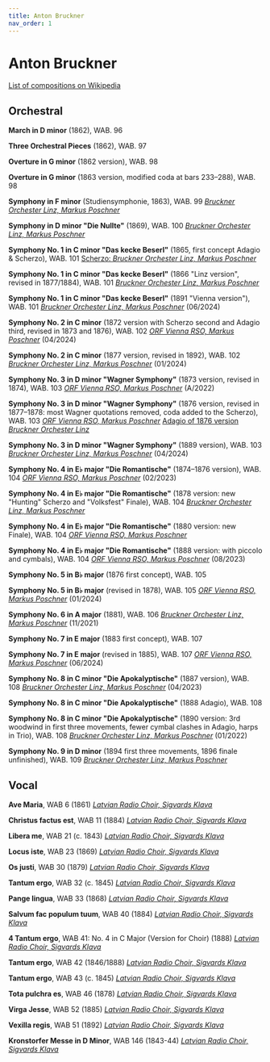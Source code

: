 ```yaml
---
title: Anton Bruckner
nav_order: 1
---
```


# Anton Bruckner

[List of compositions on Wikipedia](https://en.wikipedia.org/wiki/List_of_compositions_by_Anton_Bruckner)

## Orchestral

**March in D minor** (1862), WAB. 96

**Three Orchestral Pieces** (1862), WAB. 97

**Overture in G minor** (1862 version), WAB. 98

**Overture in G minor** (1863 version, modified coda at bars 233–288), WAB. 98

**Symphony in F minor** (Studiensymphonie, 1863), WAB. 99 [*Bruckner Orchester Linz, Markus Poschner*](https://tidal.com/browse/track/384348582?u)

**Symphony in D minor "Die Nullte"** (1869), WAB. 100 [*Bruckner Orchester Linz, Markus Poschner*](https://tidal.com/browse/track/384348586?u) 

**Symphony No. 1 in C minor "Das kecke Beserl"** (1865, first concept Adagio & Scherzo), WAB. 101 [Scherzo: *Bruckner Orchester Linz, Markus Poschner*](https://tidal.com/browse/track/384348598?u)

**Symphony No. 1 in C minor "Das kecke Beserl"** (1866 "Linz version", revised in 1877/1884), WAB. 101 [*Bruckner Orchester Linz, Markus Poschner*](https://tidal.com/browse/track/384348590?u)

**Symphony No. 1 in C minor "Das kecke Beserl"** (1891 "Vienna version"), WAB. 101 [*Bruckner Orchester Linz, Markus Poschner*](https://tidal.com/browse/track/384348594?u) (06/2024)

**Symphony No. 2 in C minor** (1872 version with Scherzo second and Adagio third, revised in 1873 and 1876), WAB. 102 [*ORF Vienna RSO, Markus Poschner*](https://tidal.com/browse/track/384348599?u) (04/2024)

**Symphony No. 2 in C minor** (1877 version, revised in 1892), WAB. 102 [*Bruckner Orchester Linz, Markus Poschner*](https://tidal.com/browse/track/384348603?u) (01/2024)

**Symphony No. 3 in D minor "Wagner Symphony"** (1873 version, revised in 1874), WAB. 103 [*ORF Vienna RSO, Markus Poschner*](https://tidal.com/browse/track/384348607?u) (A/2022)

**Symphony No. 3 in D minor "Wagner Symphony"** (1876 version, revised in 1877–1878: most Wagner quotations removed, coda added to the Scherzo), WAB. 103 [*ORF Vienna RSO, Markus Poschner*](https://tidal.com/browse/track/384348611?u) [Adagio of 1876 version *Bruckner Orchester Linz*](https://tidal.com/browse/track/384348615?u)

**Symphony No. 3 in D minor "Wagner Symphony"** (1889 version), WAB. 103 [*Bruckner Orchester Linz, Markus Poschner*](https://tidal.com/browse/track/384348616?u) (04/2024)

**Symphony No. 4 in E♭ major "Die Romantische"** (1874–1876 version), WAB. 104 [*ORF Vienna RSO, Markus Poschner*](https://tidal.com/browse/track/384348620?u) (02/2023)

**Symphony No. 4 in E♭ major "Die Romantische"** (1878 version: new "Hunting" Scherzo and "Volksfest" Finale), WAB. 104 [*Bruckner Orchester Linz, Markus Poschner*](https://tidal.com/browse/track/384348624?u)

**Symphony No. 4 in E♭ major "Die Romantische"** (1880 version: new Finale), WAB. 104 [*ORF Vienna RSO, Markus Poschner*](https://tidal.com/browse/track/384348628?u)

**Symphony No. 4 in E♭ major "Die Romantische"** (1888 version: with piccolo and cymbals), WAB. 104 [*ORF Vienna RSO, Markus Poschner*](https://tidal.com/browse/track/384348629?u) (08/2023)

**Symphony No. 5 in B♭ major** (1876 first concept), WAB. 105

**Symphony No. 5 in B♭ major** (revised in 1878), WAB. 105 [*ORF Vienna RSO, Markus Poschner*](https://tidal.com/browse/track/384348633?u) (01/2024)

**Symphony No. 6 in A major** (1881), WAB. 106 [*Bruckner Orchester Linz, Markus Poschner*](https://tidal.com/browse/track/384348637?u) (11/2021)

**Symphony No. 7 in E major** (1883 first concept), WAB. 107

**Symphony No. 7 in E major** (revised in 1885), WAB. 107 [*ORF Vienna RSO, Markus Poschner*](https://tidal.com/browse/track/384348641?u) (06/2024)

**Symphony No. 8 in C minor "Die Apokalyptische"** (1887 version), WAB. 108 [*Bruckner Orchester Linz, Markus Poschner*](https://tidal.com/browse/track/384348645?u) (04/2023)

**Symphony No. 8 in C minor "Die Apokalyptische"** (1888 Adagio), WAB. 108

**Symphony No. 8 in C minor "Die Apokalyptische"** (1890 version: 3rd woodwind in first three movements, fewer cymbal clashes in Adagio, harps in Trio), WAB. 108 [*Bruckner Orchester Linz, Markus Poschner*](https://tidal.com/browse/track/384348649?u) (01/2022)

**Symphony No. 9 in D minor** (1894 first three movements, 1896 finale unfinished), WAB. 109 [*Bruckner Orchester Linz, Markus Poschner*](https://tidal.com/browse/track/384348653?u)

## Vocal

**Ave Maria**, WAB 6 (1861) [*Latvian Radio Choir, Sigvards Klava*](https://tidal.com/browse/track/284019406?u)

**Christus factus est**, WAB 11 (1884) [*Latvian Radio Choir, Sigvards Klava*](https://tidal.com/browse/track/284019401?u)

**Libera me**, WAB 21 (c. 1843) [*Latvian Radio Choir, Sigvards Klava*](https://tidal.com/browse/track/284019407?u)

**Locus iste**, WAB 23 (1869) [*Latvian Radio Choir, Sigvards Klava*](https://tidal.com/browse/track/284019403?u)

**Os justi**, WAB 30 (1879) [*Latvian Radio Choir, Sigvards Klava*](https://tidal.com/browse/track/284019400?u)

**Tantum ergo**, WAB 32 (c. 1845) [*Latvian Radio Choir, Sigvards Klava*](https://tidal.com/browse/track/284019408?u)

**Pange lingua**, WAB 33 (1868) [*Latvian Radio Choir, Sigvards Klava*](https://tidal.com/browse/track/284019412?u)

**Salvum fac populum tuum**, WAB 40 (1884) [*Latvian Radio Choir, Sigvards Klava*](https://tidal.com/browse/track/284019413?u)

**4 Tantum ergo**, WAB 41: No. 4 in C Major (Version for Choir) (1888) [*Latvian Radio Choir, Sigvards Klava*](https://tidal.com/browse/track/284019399?u)

**Tantum ergo**, WAB 42 (1846/1888) [*Latvian Radio Choir, Sigvards Klava*](https://tidal.com/browse/track/284019409?u)

**Tantum ergo**, WAB 43 (c. 1845) [*Latvian Radio Choir, Sigvards Klava*](https://tidal.com/browse/track/284019410?u)

**Tota pulchra es**, WAB 46 (1878) [*Latvian Radio Choir, Sigvards Klava*](https://tidal.com/browse/track/284019414?u)

**Virga Jesse**, WAB 52 (1885) [*Latvian Radio Choir, Sigvards Klava*](https://tidal.com/browse/track/284019411?u)

**Vexilla regis**, WAB 51 (1892) [*Latvian Radio Choir, Sigvards Klava*](https://tidal.com/browse/track/284019415?u)

**Kronstorfer Messe in D Minor**, WAB 146 (1843-44) [*Latvian Radio Choir, Sigvards Klava*](https://tidal.com/browse/track/284019398?u)

